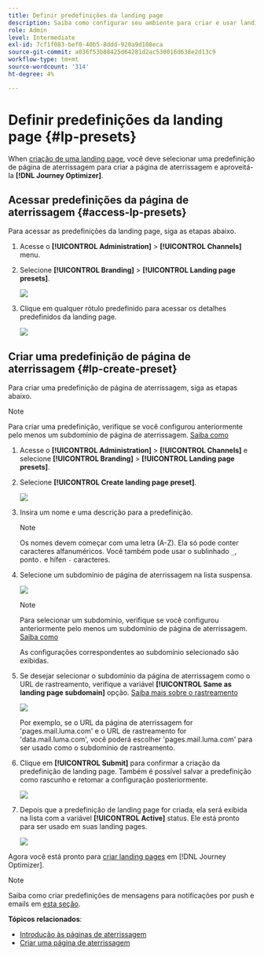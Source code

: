 ```yaml
---
title: Definir predefinições da landing page
description: Saiba como configurar seu ambiente para criar e usar landing pages com o Journey Optimizer
role: Admin
level: Intermediate
exl-id: 7cf1f083-bef0-40b5-8ddd-920a9d108eca
source-git-commit: a036f53b88425d64281d2ac530016d638e2d13c9
workflow-type: tm+mt
source-wordcount: '314'
ht-degree: 4%

---
```


# Definir predefinições da landing page {#lp-presets}

When [criação de uma landing page](../landing-pages/create-lp.md#create-a-lp), você deve selecionar uma predefinição de página de aterrissagem para criar a página de aterrissagem e aproveitá-la **[!DNL Journey Optimizer]**.

## Acessar predefinições da página de aterrissagem {#access-lp-presets}

Para acessar as predefinições da landing page, siga as etapas abaixo.

1. Acesse o **[!UICONTROL Administration]** > **[!UICONTROL Channels]** menu.

1. Selecione **[!UICONTROL Branding]** > **[!UICONTROL Landing page presets]**.

   ![](assets/lp_presets-access.png)

1. Clique em qualquer rótulo predefinido para acessar os detalhes predefinidos da landing page.

   ![](assets/lp_preset-details.png)

## Criar uma predefinição de página de aterrissagem {#lp-create-preset}

Para criar uma predefinição de página de aterrissagem, siga as etapas abaixo.

>[!NOTE]
>
>Para criar uma predefinição, verifique se você configurou anteriormente pelo menos um subdomínio de página de aterrissagem. [Saiba como](lp-subdomains.md)

1. Acesse o **[!UICONTROL Administration]** > **[!UICONTROL Channels]** e selecione **[!UICONTROL Branding]** > **[!UICONTROL Landing page presets]**.

1. Selecione **[!UICONTROL Create landing page preset]**.

   ![](assets/lp_create-preset-temp.png)

1. Insira um nome e uma descrição para a predefinição.

   >[!NOTE]
   >
   > Os nomes devem começar com uma letra (A-Z). Ela só pode conter caracteres alfanuméricos. Você também pode usar o sublinhado `_`, ponto`.` e hífen `-` caracteres.

1. Selecione um subdomínio de página de aterrissagem na lista suspensa.

   ![](assets/lp_preset-subdomain.png)

   >[!NOTE]
   >
   >Para selecionar um subdomínio, verifique se você configurou anteriormente pelo menos um subdomínio de página de aterrissagem. [Saiba como](#lp-subdomains)

   As configurações correspondentes ao subdomínio selecionado são exibidas.

1. Se desejar selecionar o subdomínio da página de aterrissagem como o URL de rastreamento, verifique a variável **[!UICONTROL Same as landing page subdomain]** opção. [Saiba mais sobre o rastreamento](../design/message-tracking.md)

   ![](assets/lp_preset-subdomain-settings-same.png)

   Por exemplo, se o URL da página de aterrissagem for &#39;pages.mail.luma.com&#39; e o URL de rastreamento for &#39;data.mail.luma.com&#39;, você poderá escolher &#39;pages.mail.luma.com&#39; para ser usado como o subdomínio de rastreamento.

1. Clique em **[!UICONTROL Submit]** para confirmar a criação da predefinição de landing page. Também é possível salvar a predefinição como rascunho e retomar a configuração posteriormente.

   ![](assets/lp_preset-subdomain-settings-submit.png)

1. Depois que a predefinição de landing page for criada, ela será exibida na lista com a variável **[!UICONTROL Active]** status. Ele está pronto para ser usado em suas landing pages.

   ![](assets/lp-preset-active-temp.png)

Agora você está pronto para [criar landing pages](../landing-pages/create-lp.md) em [!DNL Journey Optimizer].

>[!NOTE]
>
>Saiba como criar predefinições de mensagens para notificações por push e emails em [esta seção](message-presets.md).

**Tópicos relacionados**:

* [Introdução às páginas de aterrissagem](../landing-pages/get-started-lp.md)
* [Criar uma página de aterrissagem](../landing-pages/create-lp.md#create-a-lp)
